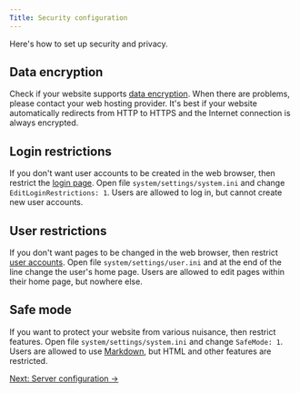 ```yaml
---
Title: Security configuration
---
```

Here's how to set up security and privacy.

## Data encryption

Check if your website supports [data encryption](https://www.ssllabs.com/ssltest/). When there are problems, please contact your web hosting provider. It's best if your website automatically redirects from HTTP to HTTPS and the Internet connection is always encrypted.

## Login restrictions

If you don't want user accounts to be created in the web browser, then restrict the [login page](https://github.com/datenstrom/yellow-extensions/tree/master/features/edit). Open file `system/settings/system.ini` and change `EditLoginRestrictions: 1`. Users are allowed to log in, but cannot create new user accounts.

## User restrictions

If you don't want pages to be changed in the web browser, then restrict [user accounts](adjusting-system#user-accounts). Open file `system/settings/user.ini` and at the end of the line change the user's home page. Users are allowed to edit pages within their home page, but nowhere else.

## Safe mode

If you want to protect your website from various nuisance, then restrict features. Open file `system/settings/system.ini` and change `SafeMode: 1`. Users are allowed to use [Markdown](markdown-cheat-sheet), but HTML and other features are restricted.

[Next: Server configuration →](server-configuration)